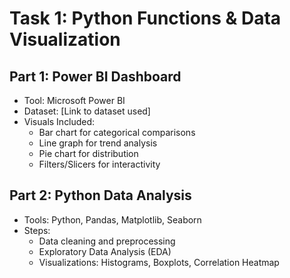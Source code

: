 # Task 1: Python Functions & Data Visualization

## Part 1: Power BI Dashboard

- Tool: Microsoft Power BI
- Dataset: [Link to dataset used]  
- Visuals Included:
  - Bar chart for categorical comparisons
  - Line graph for trend analysis
  - Pie chart for distribution
  - Filters/Slicers for interactivity

## Part 2: Python Data Analysis

- Tools: Python, Pandas, Matplotlib, Seaborn
- Steps:
  - Data cleaning and preprocessing
  - Exploratory Data Analysis (EDA)
  - Visualizations: Histograms, Boxplots, Correlation Heatmap
